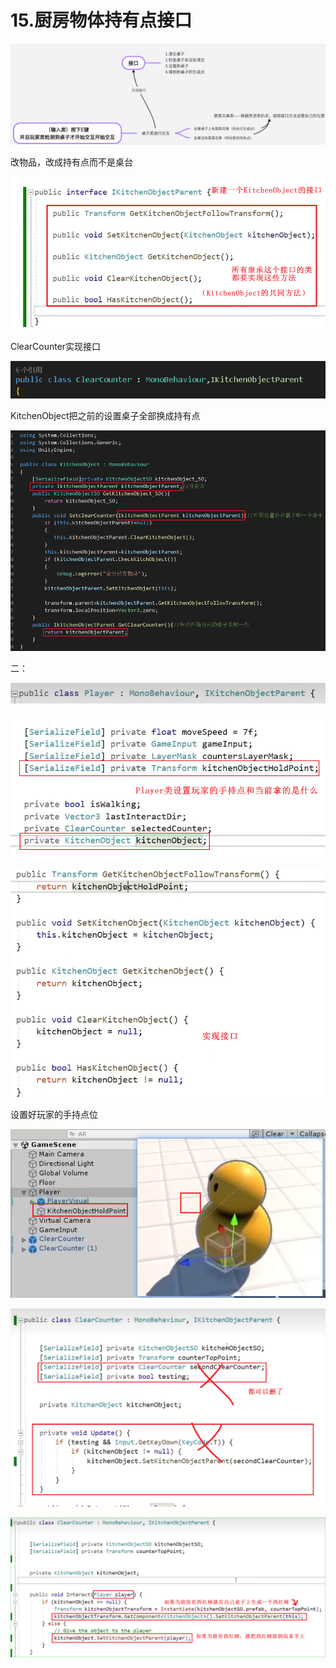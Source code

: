 # 15.厨房物体持有点接口

![8f16a5174dca0341ab17f8774f76a651.png](image/8f16a5174dca0341ab17f8774f76a651.png)

改物品，改成持有点而不是桌台

![5c7a1ff5cd204dc1e00cdfcb6cb1c6eb.png](image/5c7a1ff5cd204dc1e00cdfcb6cb1c6eb.png)

ClearCounter实现接口

![75e805965dcf18b29cce24df3caadaa1.png](image/75e805965dcf18b29cce24df3caadaa1.png)

KitchenObject把之前的设置桌子全部换成持有点

![004932c36266555658b3569ef79461de.png](image/004932c36266555658b3569ef79461de.png)

二：

![870190cd3fbdac0cb90944440cc4933f.png](image/870190cd3fbdac0cb90944440cc4933f.png)

![eca3662db890d903f60f3b107a4e8dba.png](image/eca3662db890d903f60f3b107a4e8dba.png)

![ccc39edae493f0be0c92a6e848d0590f.png](image/ccc39edae493f0be0c92a6e848d0590f.png)

设置好玩家的手持点位

![a08d00daa22db83b56421246a2bf15c6.png](image/a08d00daa22db83b56421246a2bf15c6.png)

![5757df1731ca898f2b5b013af013b43b.png](image/5757df1731ca898f2b5b013af013b43b.png)

![41adc078c57d3b9b764e399d09360016.png](image/41adc078c57d3b9b764e399d09360016.png)
